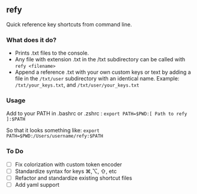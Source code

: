 ## refy
Quick reference key shortcuts from command line.

### What does it do?
- Prints .txt files to the console. 
- Any file with extension .txt in the /txt subdirectory can be called with ```refy <filename>```
- Append a reference .txt with your own custom keys or text by adding a file in the ```/txt/user``` subdirectory with an identical name. Example: ```/txt/your_keys.txt```, and ```/txt/user/your_keys.txt```
### Usage
Add to your PATH in .bashrc or .zshrc :
```export PATH=$PWD:[ Path to refy ]:$PATH```

So that it looks something like:
```export PATH=$PWD:/Users/username/refy:$PATH```

### To Do
- [ ] Fix colorization with custom token encoder
- [ ] Standardize syntax for keys ⌘,⌥, ⇧, etc
- [ ] Refactor and standardize existing shortcut files
- [ ] Add yaml support
